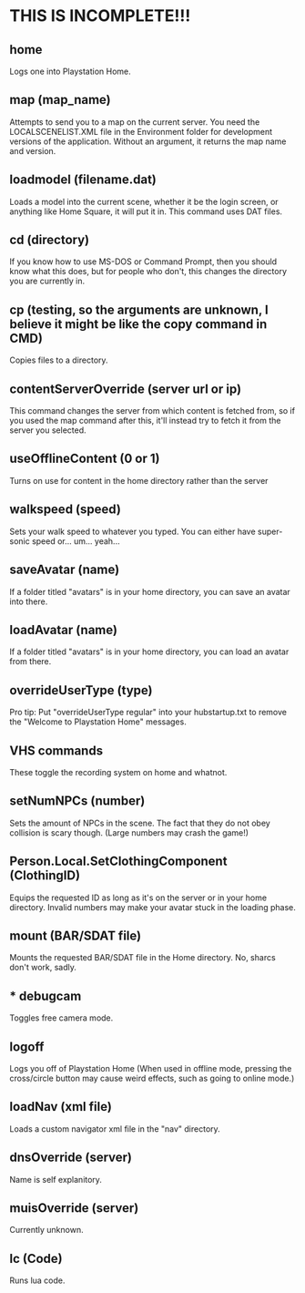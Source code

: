 # THIS IS INCOMPLETE!!!
## home
Logs one into Playstation Home.
## map (map_name)
Attempts to send you to a map on the current server. You need the LOCALSCENELIST.XML file in the Environment folder for development versions of the application. Without an argument, it returns the map name and version.
## loadmodel (filename.dat)
Loads a model into the current scene, whether it be the login screen, or anything like Home Square, it will put it in. This command uses DAT files.
## cd (directory)
If you know how to use MS-DOS or Command Prompt, then you should know what this does, but for people who don't, this changes the directory you are currently in.
## cp (testing, so the arguments are unknown, I believe it might be like the copy command in CMD)
Copies files to a directory.
## contentServerOverride (server url or ip)
This command changes the server from which content is fetched from, so if you used the map command after this, it'll instead try to fetch it from the server you selected.
## useOfflineContent (0 or 1)
Turns on use for content in the home directory rather than the server
## walkspeed (speed)
Sets your walk speed to whatever you typed. You can either have super-sonic speed or... um... yeah...
## saveAvatar (name)
If a folder titled "avatars" is in your home directory, you can save an avatar into there.
## loadAvatar (name)
If a folder titled "avatars" is in your home directory, you can load an avatar from there.
## overrideUserType (type)
Pro tip: Put "overrideUserType regular" into your hubstartup.txt to remove the "Welcome to Playstation Home" messages.
## VHS commands
These toggle the recording system on home and whatnot.
## setNumNPCs (number)
Sets the amount of NPCs in the scene. The fact that they do not obey collision is scary though. (Large numbers may crash the game!)
## Person.Local.SetClothingComponent (ClothingID)
Equips the requested ID as long as it's on the server or in your home directory. Invalid numbers may make your avatar stuck in the loading phase.
## mount (BAR/SDAT file)
Mounts the requested BAR/SDAT file in the Home directory. No, sharcs don't work, sadly.
## * debugcam
Toggles free camera mode.
## logoff
Logs you off of Playstation Home (When used in offline mode, pressing the cross/circle button may cause weird effects, such as going to online mode.)
## loadNav (xml file)
Loads a custom navigator xml file in the "nav" directory.
## dnsOverride (server)
Name is self explanitory.
## muisOverride (server)
Currently unknown.
## lc (Code)
Runs lua code.
